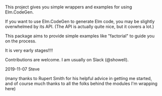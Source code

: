 This project gives you simple wrappers and
examples for using Elm.CodeGen.

If you want to use Elm.CodeGen to generate
Elm code, you may be slightly overwhelmed by
its API.  (The API is actually quite nice,
but it covers a lot.)

This package aims to provide simple
examples like "factorial" to guide you
on the process.

It is very early stages!!!!

Contributions are welcome.  I am usually on
Slack (@showell).

2019-11-07
Steve

(many thanks to Rupert Smith for his helpful
advice in getting me started, and of course
much thanks to all the folks behind the
modules I'm wrapping here)
